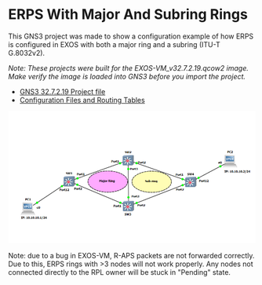 # ERPS With Major And Subring Rings 

This GNS3 project was made to show a configuration example of how ERPS is configured in EXOS with both a major ring and a subring (ITU-T G.8032v2).

*Note: These projects were built for the EXOS-VM_v32.7.2.19.qcow2 image. Make verify the image is loaded into GNS3 before you import the project.*

* [GNS3 32.7.2.19 Project file](https://github.com/stewilliams-extr/Virtual_EXOS/blob/master/gns3_projects/erps_subring/erps_subring.zip)
* [Configuration Files and Routing Tables](Configurations)

<img src="screenshot.png">

Note: due to a bug in EXOS-VM, R-APS packets are not forwarded correctly. Due to this, ERPS rings with >3 nodes will not work properly. Any nodes not connected directly to the RPL owner will be stuck in "Pending" state.
